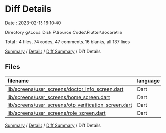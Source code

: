 # Diff Details

Date : 2023-02-13 16:10:40

Directory g:\\Local Disk F\\Source Codes\\Flutter\\docare\\lib

Total : 4 files,  74 codes, 47 comments, 16 blanks, all 137 lines

[Summary](results.md) / [Details](details.md) / [Diff Summary](diff.md) / Diff Details

## Files
| filename | language | code | comment | blank | total |
| :--- | :--- | ---: | ---: | ---: | ---: |
| [lib/screens/user_screens/doctor_info_screen.dart](/lib/screens/user_screens/doctor_info_screen.dart) | Dart | 16 | 2 | 6 | 24 |
| [lib/screens/user_screens/home_screen.dart](/lib/screens/user_screens/home_screen.dart) | Dart | 54 | 45 | 9 | 108 |
| [lib/screens/user_screens/otp_verification_screen.dart](/lib/screens/user_screens/otp_verification_screen.dart) | Dart | -1 | 0 | 0 | -1 |
| [lib/screens/user_screens/role_screen.dart](/lib/screens/user_screens/role_screen.dart) | Dart | 5 | 0 | 1 | 6 |

[Summary](results.md) / [Details](details.md) / [Diff Summary](diff.md) / Diff Details
